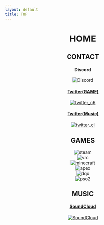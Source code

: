 ```yaml
---
layout: default
title: TOP
---
```


<header>
  <h1>HOME</h1>
  <h2>CONTACT</h2>
  <div class="box alt">
    <div class="row uniform">
      <div class="2u"><span class="image fit"><h4>Discord</h4><img src="images/top_discord.jpg" alt="Discord"/></span></div>
      <div class="2u"><a href="https://twitter.com/c6cl_" target="_blank" rel="noopener noreferrer"><span class="image fit"><h4>Twitter(GAME)</h4><img src="images/top_twitter_c6.png" alt="twitter_c6"/></span></a></div>
      <div class="2u"><a href="https://twitter.com/COOK_iE_" target="_blank" rel="noopener noreferrer"><span class="image fit"><h4>Twitter(Music)</h4><img src="images/top_twitter_cl.png" alt="twitter_cl"/></span></a></div>
    </div>
  </div>
  <h2>GAMES</h2>
  <div class="box alt">
    <div class="row uniform">
      <div class="2u"><span class="image fit"><img src="images/top_steam.png" alt="steam" /></span></div>
      <div class="2u"><span class="image fit"><img src="images/top_vrc.jpg" alt="vrc" /></span></div>
      <div class="2u$"><span class="image fit"><img src="images/top_minecraft.png" alt="minecraft" /></span></div>
      <div class="2u"><span class="image fit"><img src="images/Apexlegends_logo.png" alt="apex" /></span></div>
      <div class="2u"><span class="image fit"><img src="images/top_dqx.png" alt="dqx" /></span></div>
      <div class="2u"><span class="image fit"><img src="images/top_pso.png" alt="pso2" /></span></div>
    </div>
  </div>
  <h2>MUSIC</h2>
  <div class="box alt">
    <div class="row uniform">
      <div class="2u"><a href="https://twitter.com/c6cl_" target="_blank" rel="noopener noreferrer"><span class="image fit"><h4>SoundCloud</h4><img src="images/top_soundcloud.jpg" alt="SoundCloud"/></span></a></div>
    </div>
  </div>
</header>
